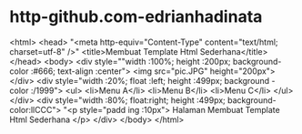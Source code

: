 # http-github.com-edrianhadinata
&lt;html> &lt;head> "&lt;meta http-equiv="Content-Type" content="text/html; charset=utf-8" />" &lt;title>Membuat Template Html Sederhana&lt;/title> &lt;/head>  &lt;body> &lt;div style=""width :100%; height :200px; background-color :#666; text-align :center"> &lt;img src="pic.JPG" height="200px"> &lt;/div> &lt;div style="width :20%; float :left; height :499px; background - color :/1999"> &lt;ul> &lt;li>Menu A&lt;/li> &lt;li>Menu B&lt;/li> &lt;li>Menu C&lt;/li> &lt;/ul> &lt;/div> &lt;div style="width :80%; float:right; height :499px; background-color:llCCC"> "&lt;p style="padd ing :10px"> Halaman Membuat Template Html Sederhana &lt;/p> &lt;/div> &lt;/body> &lt;/html>
